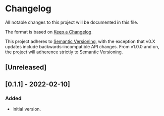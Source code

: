 # Changelog
All notable changes to this project will be documented in this file.

The format is based on [Keep a Changelog](https://keepachangelog.com/en/1.0.0/).

This project adheres to [Semantic Versioning](https://semver.org/spec/v2.0.0.html), with the exception that v0.X updates include backwards-incompatible API changes.
From v1.0.0 and on, the project will adherence strictly to Semantic Versioning.


## [Unreleased]


## [0.1.1] - 2022-02-10]
### Added
- Initial version.
